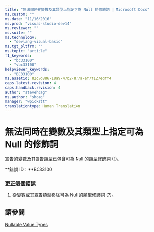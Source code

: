 ```yaml
---
title: "無法同時在變數及其類型上指定可為 Null 的修飾詞 | Microsoft Docs"
ms.custom: ""
ms.date: "11/16/2016"
ms.prod: "visual-studio-dev14"
ms.reviewer: ""
ms.suite: ""
ms.technology: 
  - "devlang-visual-basic"
ms.tgt_pltfrm: ""
ms.topic: "article"
f1_keywords: 
  - "bc33100"
  - "vbc33100"
helpviewer_keywords: 
  - "BC33100"
ms.assetid: 82c5d886-18a9-47b2-877a-ef7f127edff4
caps.latest.revision: 4
caps.handback.revision: 4
author: "stevehoag"
ms.author: "shoag"
manager: "wpickett"
translationtype: Human Translation
---
```

# 無法同時在變數及其類型上指定可為 Null 的修飾詞
宣告的變數及其宣告類型已包含可為 Null 的類型修飾詞 \(?\)。  
  
 **錯誤 ID︰**BC33100  
  
### 更正這個錯誤  
  
1.  從變數或其宣告類型移除可為 Null 的類型修飾詞 \(?\)。  
  
## 請參閱  
 [Nullable Value Types](../../visual-basic/programming-guide/language-features/data-types/nullable-value-types.md)